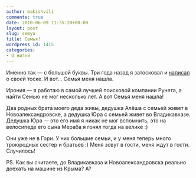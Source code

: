 ```yaml
---
author: makishvili
comments: true
date: 2010-06-09 11:35:20+00:00
layout: post
slug: semya
title: Семья!
wordpress_id: 1415
categories:
- О жизни
---
```


Именно так — с большой буквы. 
Три года назад я затосковал и [написал](http://makishvili.ya.ru/replies.xml?item_no=603) о своей тоске.
И вот... Семья меня нашла. 

Ирония — я работаю в самой лучшей поисковой компании Рунета, а найти Семью не мог несколько лет. А вот Семья меня нашла!

Два родных брата моего деда живы, дедушка Алёша с семьей живет в Новоалександровске, а дедушка Юра с семьей живет во Владикавказе. Дедушка Юра — это его имя я  никак не мог вспомнить, это на велосипеде его сына Мераба я гонял тогда на велике :)
 
Они уже не в Гори. У них большие семьи, и у меня теперь много троюродных сестер и братьев :) 
Меня зовут в гости, меня ждут в гости.  Случилось!

PS. Как вы считаете, до Владикавказа и Новоалександровска реально доехать на машине из Крыма? А?

